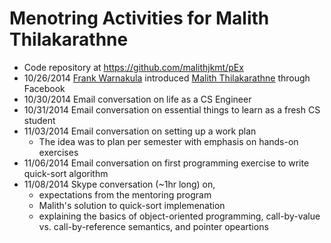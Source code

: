 # Menotring Activities for Malith Thilakarathne
- Code repository at https://github.com/malithjkmt/pEx
- 10/26/2014 [Frank Warnakula] introduced [Malith Thilakarathne] through Facebook
- 10/30/2014 Email conversation on life as a CS Engineer
- 10/31/2014 Email conversation on essential things to learn as a fresh CS student
- 11/03/2014 Email conversation on setting up a work plan
    - The idea was to plan per semester with emphasis on hands-on exercises
- 11/06/2014 Email conversation on first programming exercise to write quick-sort algorithm
- 11/08/2014 Skype conversation (~1hr long) on,
    - expectations from the mentoring program
    - Malith's solution to quick-sort implemenation
    - explaining the basics of object-oriented programming, call-by-value vs. call-by-reference semantics, and pointer opeartions

[Frank Warnakula]:(https://lk.linkedin.com/in/frankwarnakula) 
[Malith Thilakarathne]:https://www.facebook.com/Malit.Tilak
